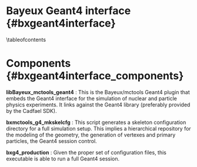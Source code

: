 Bayeux Geant4 interface {#bxgeant4interface}
=======================

\tableofcontents

Components {#bxgeant4interface_components}
==========

**libBayeux_mctools_geant4**
:     This is the Bayeux/mctools Geant4 plugin that embeds the Geant4
      interface for the simulation of nuclear and particle physics
      experiments. It links against the Geant4 library (preferably
      provided by the Cadfael SDK).

**bxmctools_g4_mkskelcfg**
:     This script generates a skeleton configuration directory
      for a full simulation setup. This implies a hierarchical
      repository for the modeling of the geometry,
      the generation of vertexes and primary particles, the
      Geant4 session control.

**bxg4_production**
:     Given the proper set of configuration files,
      this executable is able to run a full Geant4 session.